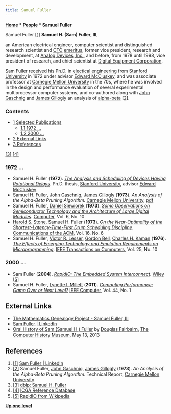 ```yaml
---
title: Samuel Fuller
---
```

**[Home](Home "Home") \* [People](People "People") \* Samuel Fuller**



 [](https://www.linkedin.com/in/samuelhfuller/) Samuel Fuller <a id="cite-note-1" href="#cite-ref-1">[1]</a> 
**Samuel H. (Sam) Fuller, III**,  

an American electrical engineer, computer scientist and distinguished research scientist and [CTO](https://en.wikipedia.org/wiki/Chief_technology_officer) [emeritus](https://en.wikipedia.org/wiki/Emeritus), former vice president, research and development, at [Analog Devices, Inc.](https://en.wikipedia.org/wiki/Analog_Devices), and before, from 1978 until 1998, vice president of research, and chief scientist at [Digital Equipment Corporation](Digital_Equipment_Corporation "Digital Equipment Corporation"). 


Sam Fuller received his Ph.D. in [electical engineering](https://en.wikipedia.org/wiki/Electrical_engineering) from [Stanford University](Stanford_University "Stanford University") in 1972 under advisor [Edward McCluskey](Mathematician#EJMcCluskey "Mathematician"), and was associate professor at [Carnegie Mellon University](Carnegie_Mellon_University "Carnegie Mellon University") in the 70s, where he was involved in the design and performance evaluation of several experimental multiprocessor computer systems, and co-authored along with [John Gaschnig](John_Gaschnig "John Gaschnig") and [James Gillogly](James_Gillogly "James Gillogly") an analysis of [alpha-beta](Alpha-Beta "Alpha-Beta") <a id="cite-note-2" href="#cite-ref-2">[2]</a>. 



### Contents


* [1 Selected Publications](#selected-publications)
	+ [1.1 1972 ...](#1972-...)
	+ [1.2 2000 ...](#2000-...)
* [2 External Links](#external-links)
* [3 References](#references)






<a id="cite-note-3" href="#cite-ref-3">[3]</a> <a id="cite-note-4" href="#cite-ref-4">[4]</a>



### 1972 ...


* Samuel H. Fuller (**1972**). *[The Analysis and Scheduling of Devices Having Rotational Delays](http://searchworks.stanford.edu/view/2200844)*. Ph.D. thesis, [Stanford University](Stanford_University "Stanford University"), advisor [Edward McCluskey](Mathematician#EJMcCluskey "Mathematician")
* Samuel H. Fuller, [John Gaschnig](John_Gaschnig "John Gaschnig"), [James Gillogly](James_Gillogly "James Gillogly") (**1973**). *An Analysis of the Alpha-Beta Pruning Algorithm.* [Carnegie Mellon University](Carnegie_Mellon_University "Carnegie Mellon University"), [pdf](http://shelf2.library.cmu.edu/Tech/17700646.pdf)
* Samuel H. Fuller, [Daniel Siewiorek](Mathematician#DPSiewiorek "Mathematician") (**1973**). *[Some Observations on Semiconductor Technology and the Architecture of Large Digital Modules](https://ieeexplore.ieee.org/document/6539089)*. [Computer](IEEE#Computer "IEEE"), Vol. 6, No. 10
* [Harold S. Stone](Mathematician#HSStone "Mathematician"), Samuel H. Fuller (**1973**). *[On the Near-Optimality of the Shortest-Latency-Time-First Drum Scheduling Discipline](https://dl.acm.org/citation.cfm?id=362257)*. [Communications of the ACM](ACM#Communications "ACM"), Vol. 16, No. 6
* Samuel H. Fuller, [Victor R. Lesser](Mathematician#VRLesser "Mathematician"), [Gordon Bell](https://en.wikipedia.org/wiki/Gordon_Bell), [Charles H. Kaman](https://en.wikipedia.org/wiki/Charles_Kaman) (**1976**). *[The Effects of Emerging Technology and Emulation Requirements on Microprogramming](https://ieeexplore.ieee.org/document/1674541)*. [IEEE Transactions on Computers](IEEE#TOC "IEEE"), Vol. 25, No. 10


### 2000 ...


* Sam Fuller (**2004**). *[RapidIO: The Embedded System Interconnect](https://onlinelibrary.wiley.com/doi/book/10.1002/0470092939)*. [Wiley](https://en.wikipedia.org/wiki/Wiley_(publisher)) <a id="cite-note-5" href="#cite-ref-5">[5]</a>
* Samuel H. Fuller, [Lynette I. Millett](http://sites.nationalacademies.org/CSTB/CSTB_042483) (**2011**). *[Computing Performance: Game Over or Next Level?](https://www.computer.org/csdl/mags/co/2011/01/mco2011010031.pdf)* [IEEE Computer](IEEE#Computer "IEEE"), Vol. 44, No. 1


## External Links


* [The Mathematics Genealogy Project - Samuel Fuller, III](https://genealogy.math.ndsu.nodak.edu/id.php?id=86615)
* [Sam Fuller | LinkedIn](https://www.linkedin.com/in/samuelhfuller)
* [Oral History of Sam (Samuel H.) Fuller](https://www.computerhistory.org/collections/catalog/102746688) by [Douglas Fairbairn](https://www.youtube.com/watch?v=h2IG-yYlrbk), [The Computer History Museum](The_Computer_History_Museum "The Computer History Museum"), May 13, 2013


## References


1. <a id="cite-ref-1" href="#cite-note-1">[1]</a> [Sam Fuller | LinkedIn](https://www.linkedin.com/in/samuelhfuller)
2. <a id="cite-ref-2" href="#cite-note-2">[2]</a> Samuel Fuller, [John Gaschnig](John_Gaschnig "John Gaschnig"), [James Gillogly](James_Gillogly "James Gillogly") (**1973**). *An Analysis of the Alpha-Beta Pruning Algorithm*. Technical Report, [Carnegie Mellon University](Carnegie_Mellon_University "Carnegie Mellon University")
3. <a id="cite-ref-3" href="#cite-note-3">[3]</a> [dblp: Samuel H. Fuller](https://dblp.uni-trier.de/pers/hd/f/Fuller:Samuel_H=.html)
4. <a id="cite-ref-4" href="#cite-note-4">[4]</a> [ICGA Reference Database](ICGA_Journal#RefDB "ICGA Journal")
5. <a id="cite-ref-5" href="#cite-note-5">[5]</a> [RapidIO from Wikipedia](https://en.wikipedia.org/wiki/RapidIO)

**[Up one level](People "People")**







 

